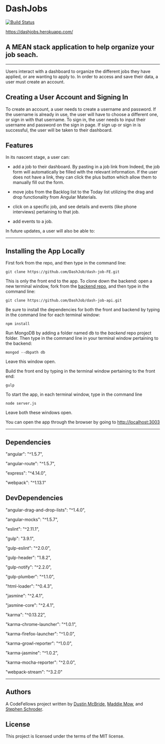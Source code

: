 

# DashJobs


[![Build Status](https://travis-ci.org/DashJob/DashJob.svg?branch=master)](https://travis-ci.org/DashJob/DashJob)

https://dashjobs.herokuapp.com/

## A MEAN stack application to help organize your job seach.
___

 Users interact with a dashboard to organize the different jobs they have applied, or are wanting to apply to. In order to access and save their data, a user must create an account.



## Creating a User Account and Signing In
To create an account, a user needs to create a username and password. If the username is already in use, the user will have to choose a different one, or sign in with that username. To sign in, the user needs to input their username and password on the sign in page. If sign up or sign in is successful, the user will be taken to their dashboard.

## Features
In its nascent stage, a user can:

* add a job to their dashboard. By pasting in a job link from Indeed, the job form will automatically be filled with the relevant information. If the user does not have a link, they can click the plus button which allow them to manually fill out the form.

* move jobs from the Backlog list to the Today list utilizing the drag and drop functionality from Angular Materials.

* click on a specific job, and see details and events (like phone interviews) pertaining to that job.

* add events to a job.

In future updates, a user will also be able to:

---
## Installing the App Locally

First fork from the repo, and then type in the command line:
```
git clone https://github.com/DashJob/dash-job-FE.git
```
This is only the front end to the app. To clone down the backend: open a new terminal window, fork from the [backend repo](https://github.com/DashJob/dash-job-api), and then type in the command line:
```
git clone https://github.com/DashJob/dash-job-api.git
```
Be sure to install the dependencies for both the front and backend by typing in the command line for each terminal window:
```
npm install
```
Run MongoDB by adding a folder named db to the _backend_ repo project folder. Then type in the command line in your terminal window pertaining to the backend:
```
mongod --dbpath db
```
Leave this window open.

Build the front end by typing in the terminal window pertaining to the front end:
```
gulp
```

To start the app, in each terminal window, type in the command line
```
node server.js
```
Leave both these windows open.

You can open the app through the browser by going to [http://localhost:3003](http://localhost:3003/)
___
## Dependencies
"angular": "^1.5.7",

"angular-route": "^1.5.7",

"express": "^4.14.0",

"webpack": "^1.13.1"

## DevDependencies
"angular-drag-and-drop-lists": "^1.4.0",

"angular-mocks": "^1.5.7",

"eslint": "^2.11.1",

"gulp": "3.9.1",

"gulp-eslint": "^2.0.0",

"gulp-header": "1.8.2",

"gulp-notify": "^2.2.0",

"gulp-plumber": "^1.1.0",

"html-loader": "^0.4.3",

"jasmine": "^2.4.1",

"jasmine-core": "^2.4.1",

"karma": "^0.13.22",

"karma-chrome-launcher": "^1.0.1",

"karma-firefox-launcher": "^1.0.0",

"karma-growl-reporter": "^1.0.0",

"karma-jasmine": "^1.0.2",

"karma-mocha-reporter": "^2.0.0",

"webpack-stream": "^3.2.0"
___
## Authors
A CodeFellows project written by [Dustin McBride](https://github.com/dmcfly85), [Maddie Mow](https://github.com/jdar22169), and [Stephen Schroder](https://github.com/schrode50).

## License

This project is licensed under the terms of the MIT license.
